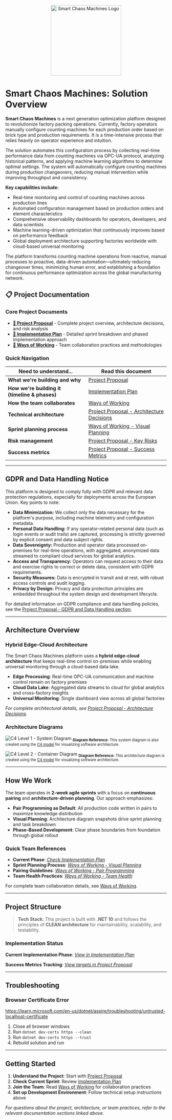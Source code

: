 <p align="center">
  <img src="Documentation/SmartChaosMachines_Logo.png" alt="Smart Chaos Machines Logo" width="220" />
</p>

# **Smart Chaos Machines: Solution Overview**

**Smart Chaos Machines** is a next generation optimization platform designed to revolutionize factory packing operations. Currently, factory operators manually configure counting machines for each production order based on brick type and production requirements. It is a time-intensive process that relies heavily on operator experience and intuition.

The solution automates this configuration process by collecting real-time performance data from counting machines via OPC-UA protocol, analyzing historical patterns, and applying machine learning algorithms to determine optimal settings. The system will automatically configure counting machines during production changeovers, reducing manual intervention while improving throughput and consistency.

**Key capabilities include:**

- Real-time monitoring and control of counting machines across production lines
- Automated configuration management based on production orders and element characteristics
- Comprehensive observability dashboards for operators, developers, and data scientists
- Machine learning-driven optimization that continuously improves based on performance feedback
- Global deployment architecture supporting factories worldwide with cloud-based universal monitoring

The platform transforms counting machine operations from reactive, manual processes to proactive, data-driven automation—ultimately reducing changeover times, minimizing human error, and establishing a foundation for continuous performance optimization across the global manufacturing network.

## 📋 **Project Documentation**

### Core Project Documents

- **[📄 Project Proposal](Documentation/Project-Proposal.md)** - Complete project overview, architecture decisions, and risk analysis
- **[🚀 Implementation Plan](Documentation/Implementation-Plan.md)** - Detailed sprint breakdown and phased implementation approach
- **[👥 Ways of Working](Documentation/Ways-of-Working.md)** - Team collaboration practices and methodologies

### Quick Navigation

| Need to understand...                         | Read this document                                                                                                |
| --------------------------------------------- | ----------------------------------------------------------------------------------------------------------------- |
| **What we're building and why**               | [Project Proposal](Documentation/Project-Proposal.md)                                                             |
| **How we're building it (timeline & phases)** | [Implementation Plan](Documentation/Implementation-Plan.md)                                                       |
| **How the team collaborates**                 | [Ways of Working](Documentation/Ways-of-Working.md)                                                               |
| **Technical architecture**                    | [Project Proposal - Architecture Decisions](Documentation/Project-Proposal.md#architecture-decisions)             |
| **Sprint planning process**                   | [Ways of Working - Visual Planning](Documentation/Ways-of-Working.md#visual-planning-with-architecture-snapshots) |
| **Risk management**                           | [Project Proposal - Key Risks](Documentation/Project-Proposal.md#key-risks)                                       |
| **Success metrics**                           | [Project Proposal - Success Metrics](Documentation/Project-Proposal.md#success-metrics)                           |

---

## GDPR and Data Handling Notice

This platform is designed to comply fully with GDPR and relevant data protection regulations, especially for deployments across the European Union. Key points to note:

- **Data Minimization:** We collect only the data necessary for the platform's purpose, including machine telemetry and configuration metadata.
- **Personal Data Handling:** If any operator-related personal data (such as login events or audit trails) are captured, processing is strictly governed by explicit consent and data subject rights.
- **Data Sovereignty:** Production and operator data processed on-premises for real-time operations, with aggregated, anonymized data streamed to compliant cloud services for global analytics.
- **Access and Transparency:** Operators can request access to their data and exercise rights to correct or delete data, consistent with GDPR requirements.
- **Security Measures:** Data is encrypted in transit and at rest, with robust access controls and audit logging.
- **Privacy by Design:** Privacy and data protection principles are embedded throughout the system design and development lifecycle.

For detailed information on GDPR compliance and data handling policies, see the [Project Proposal - GDPR and Data Handling section](Documentation/Project-Proposal.md#gdpr-and-data-handling).

---

## Architecture Overview

### Hybrid Edge-Cloud Architecture

The Smart Chaos Machines platform uses a **hybrid edge-cloud architecture** that keeps real-time control on-premises while enabling universal monitoring through a cloud-based data lake.

- **Edge Processing**: Real-time OPC-UA communication and machine control remain on factory premises
- **Cloud Data Lake**: Aggregated data streams to cloud for global analytics and cross-factory insights
- **Universal Monitoring**: Single dashboard view across all global factories

_For complete architectural details, see [Project Proposal - Architecture Decisions](Documentation/Project-Proposal.md#architecture-decisions)._

### Architecture Diagrams

![C4 Level 1 - System Diagram](Documentation/Architecture%20Diagrams/C4%20Level%201%20-%20System%20Diagram.png)
<sub>**Diagram Reference:** This system diagram is also created using the <a href="https://c4model.com/" target="_blank">C4 model</a> for visualizing software architecture.</sub>

![C4 Level 2 - Container Diagram](Documentation/Architecture%20Diagrams/C4%20Level%202%20-%20Container%20Diagram.png)
<sub>**Diagram Reference:** This architecture diagram is created using the <a href="https://c4model.com/" target="_blank">C4 model</a> for visualizing software architecture.</sub>

---

## **How We Work**

The team operates in **2-week agile sprints** with a focus on **continuous pairing** and **architecture-driven planning**. Our approach emphasizes:

- **Pair Programming as Default**: All production code written in pairs to maximize knowledge distribution
- **Visual Planning**: Architecture diagram snapshots drive sprint planning and task breakdown
- **Phase-Based Development**: Clear phase boundaries from foundation through global rollout

### Quick Team References

- **Current Phase**: _[Check Implementation Plan](Documentation/Implementation-Plan.md#work-methodology-agile-with-phased-focus)_
- **Sprint Planning Process**: _[Ways of Working - Visual Planning](Documentation/Ways-of-Working.md#visual-planning-with-architecture-snapshots)_
- **Pairing Guidelines**: _[Ways of Working - Pair Programming](Documentation/Ways-of-Working.md#pair-programming-as-default-practice)_
- **Team Health Practices**: _[Ways of Working - Team Health](Documentation/Ways-of-Working.md#team-health-and-morale)_

For complete team collaboration details, see [Ways of Working](Documentation/Ways-of-Working.md).

---

## **Project Structure**

> **Tech Stack:** This project is built with **.NET 10** and follows the principles of **CLEAN architecture** for maintainability, scalability, and testability.

### Implementation Status

**Current Implementation Phase**: _[View in Implementation Plan](Documentation/Implementation-Plan.md)_

**Success Metrics Tracking**: _[View targets in Project Proposal](Documentation/Project-Proposal.md#success-metrics)_

---

## Troubleshooting

### Browser Certificate Error

<https://learn.microsoft.com/en-us/dotnet/aspire/troubleshooting/untrusted-localhost-certificate>

1. Close all browser windows
2. Run `dotnet dev-certs https --clean`
3. Run `dotnet dev-certs https --trust`
4. Rebuild solution and run

---

## Getting Started

1. **Understand the Project**: Start with [Project Proposal](Documentation/Project-Proposal.md)
2. **Check Current Sprint**: Review [Implementation Plan](Documentation/Implementation-Plan.md)
3. **Join the Team**: Read [Ways of Working](Documentation/Ways-of-Working.md) for collaboration practices
4. **Set up Development Environment**: Follow technical setup instructions above

_For questions about the project, architecture, or team practices, refer to the relevant documentation sections linked above._
